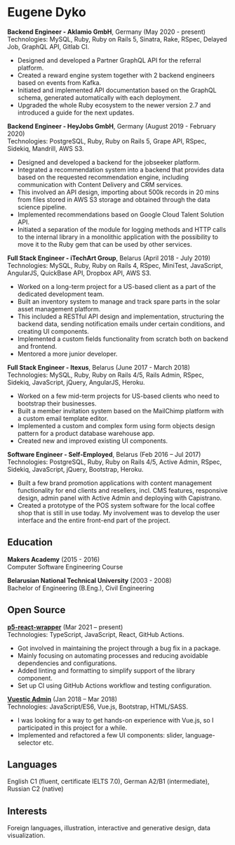 # Eugene Dyko

**Backend Engineer - Aklamio GmbH**, Germany (May 2020 - present)\
Technologies: MySQL, Ruby, Ruby on Rails 5, Sinatra, Rake, RSpec, Delayed Job, GraphQL API, Gitlab CI.

- Designed and developed a Partner GraphQL API for the referral platform.
- Created a reward engine system together with 2 backend engineers based on events from Kafka.
- Initiated and implemented API documentation based on the GraphQL schema, generated automatically with each deployment.
- Upgraded the whole Ruby ecosystem to the newer version 2.7 and introduced a guide for the next updates.

**Backend Engineer - HeyJobs GmbH**, Germany (August 2019 - February 2020)\
Technologies: PostgreSQL, Ruby, Ruby on Rails 5, Grape API, RSpec, Sidekiq, Mandrill, AWS S3.

- Designed and developed a backend for the jobseeker platform.
- Integrated a recommendation system into a backend that provides data based on the requested recommendation engine, including communication with Content Delivery and CRM services.
- This involved an API design, importing about 500k records in 20 mins from files stored in AWS S3 storage and obtained through the data science pipeline.
- Implemented recommendations based on Google Cloud Talent Solution API.
- Initiated a separation of the module for logging methods and HTTP calls to the internal library in a monolithic application with the possibility to move it to the Ruby gem that can be used by other services.

**Full Stack Engineer - iTechArt Group**, Belarus (April 2018 - July 2019)\
Technologies: MySQL, Ruby, Ruby on Rails 4, RSpec, MiniTest, JavaScript, AngularJS, QuickBase API, Dropbox API, AWS S3.

- Worked on a long-term project for a US-based client as a part of the dedicated development team.
- Built an inventory system to manage and track spare parts in the solar asset management platform.
- This included a RESTful API design and implementation, structuring the backend data, sending notification emails under certain conditions, and creating UI components.
- Implemented a custom fields functionality from scratch both on backend and frontend.
- Mentored a more junior developer.

**Full Stack Engineer - Itexus**, Belarus (June 2017 - March 2018)\
Technologies: MySQL, Ruby, Ruby on Rails 4/5, Rails Admin, RSpec, Sidekiq, JavaScript, jQuery, AngularJS, Heroku.

- Worked on a few mid-term projects for US-based clients who need to bootstrap their businesses.
- Built a member invitation system based on the MailChimp platform with a custom email template editor.
- Implemented a custom and complex form using form objects design pattern for a product database warehouse app.
- Created new and improved existing UI components.


**Software Engineer - Self-Employed**, Belarus (Feb 2016 – Jul 2017)\
Technologies: PostgreSQL, Ruby, Ruby on Rails 4/5, Active Admin, RSpec, Sidekiq, JavaScript, jQuery, Bootstrap, Heroku.

- Built a few brand promotion applications with content management functionality for end clients and resellers, incl. CMS features, responsive design, admin panel with Active Admin and deploying with Capistrano.
- Created a prototype of the POS system software for the local coffee shop that is still in use today. My involvement was to develop the user interface and the entire front-end part of the project.

## Education

**Makers Academy** (2015 - 2016)\
Computer Software Engineering Course

**Belarusian National Technical University** (2003 - 2008)\
Bachelor of Engineering (B.Eng.), Civil Engineering

## Open Source

[**p5-react-wrapper**](https://github.com/jamesrweb/react-p5-wrapper) (Mar 2021 – present)\
Technologies: TypeScript, JavaScript, React, GitHub Actions.

- Got involved in maintaining the project through a bug fix in a package.
- Mainly focusing on automating processes and reducing avoidable dependencies and configurations.
- Added linting and formatting to simplify support of the library component.
- Set up CI using GitHub Actions workflow and testing configuration.

[**Vuestic Admin**](https://github.com/epicmaxco/vuestic-admin) (Jan 2018 – Mar 2018)\
Technologies: JavaScript/ES6, Vue.js, Bootstrap, HTML/SASS.

- I was looking for a way to get hands-on experience with Vue.js, so I participated in this project for a while.
- Implemented and refactored a few UI components: slider, language-selector etc.

## Languages

English C1 (fluent, certificate IELTS 7.0), German A2/B1 (intermediate), Russian C2 (native)

## Interests

Foreign languages, illustration, interactive and generative design, data visualization.
